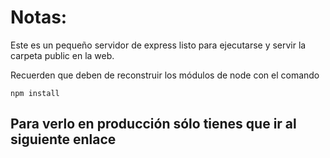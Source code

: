 # Notas:

Este es un pequeño servidor de express listo para ejecutarse y servir la carpeta public en la web.

Recuerden que deben de reconstruir los módulos de node con el comando

```
npm install
```
## Para verlo en producción sólo tienes que ir al siguiente enlace

[1]: https://atender-tickets.herokuapp.com/
